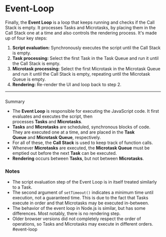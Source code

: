 # Event-Loop
Finally, the **Event Loop** is a loop that keeps running and checks if the Call Stack is empty. It processes Tasks and Microtasks, by placing them in the Call Stack one at a time and also controls the rendering process. It's made up of four key steps:

1.  **Script evaluation:** Synchronously executes the script until the Call Stack is empty.
2.  **Task processing:** Select the first Task in the Task Queue and run it until the Call Stack is empty.
3.  **Microtask processing:** Select the first Microtask in the Microtask Queue and run it until the Call Stack is empty, repeating until the Microtask Queue is empty.
4.  **Rendering:** Re-render the UI and loop back to step 2.
***
###   
[](https://www.30secondsofcode.org/articles/s/javascript-event-loop-explained#summary)Summary

-   The **Event Loop** is responsible for executing the JavaScript code. It first evaluates and executes the script, then processes **Tasks** and **Microtasks**.
-   **Tasks** and **Microtasks** are scheduled, synchronous blocks of code. They are executed one at a time, and are placed in the **Task Queue** and **Microtask Queue**, respectively.
-   For all of these, the **Call Stack** is used to keep track of function calls.
-   Whenever **Microtasks** are executed, the **Microtask Queue** must be emptied out before the next **Task** can be executed.
-   **Rendering** occurs between **Tasks**, but not between **Microtasks**.

### [](https://www.30secondsofcode.org/articles/s/javascript-event-loop-explained#notes)Notes

-   The script evaluation step of the Event Loop is in itself treated similarly to a Task.
-   The second argument of `setTimeout()` indicates a minimum time until execution, not a guaranteed time. This is due to the fact that Tasks execute in order and that Microtasks may be executed in-between.
-   The behavior of the event loop in Node.js is similar, but has some differences. Most notably, there is no rendering step.
-   Older browser versions did not completely respect the order of operations, so Tasks and Microtasks may execute in different orders.
#event-loop 